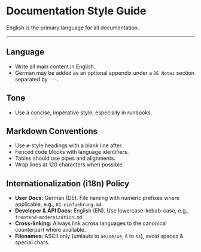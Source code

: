 # Documentation Style Guide

English is the primary language for all documentation.

---

## Language

- Write all main content in English.
- German may be added as an optional appendix under a `DE Notes` section separated by `---`.

## Tone

- Use a concise, imperative style, especially in runbooks.

## Markdown Conventions

- Use `#`-style headings with a blank line after.
- Fenced code blocks with language identifiers.
- Tables should use pipes and alignments.
- Wrap lines at 120 characters when possible.

## Internationalization (i18n) Policy

- **User Docs:** German (DE). File naming with numeric prefixes where applicable, e.g., `01-einfuehrung.md`.
- **Developer & API Docs:** English (EN). Use lowercase-kebab-case, e.g., `frontend-modernization.md`.
- **Cross-linking:** Always link across languages to the canonical counterpart where available.
- **Filenames:** ASCII only (umlauts to `ae/oe/ue`, `ß` to `ss`), avoid spaces & special chars.
